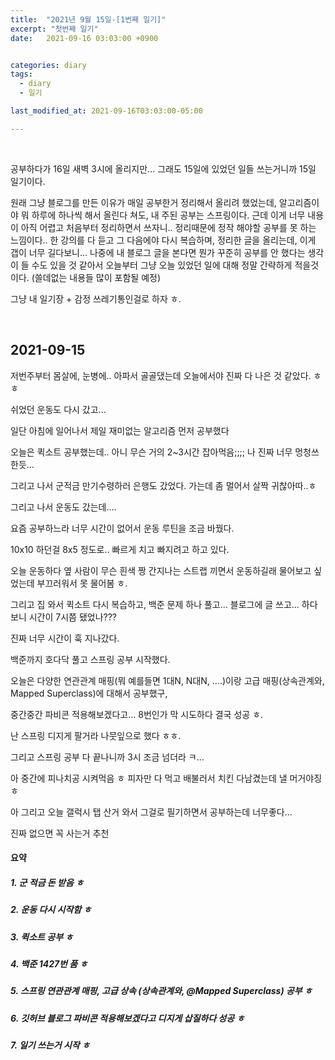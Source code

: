```yaml
---
title:  "2021년 9월 15일-[1번째 일기]"
excerpt: "첫번째 일기"
date:   2021-09-16 03:03:00 +0900


categories: diary
tags:
  - diary
  - 일기

last_modified_at: 2021-09-16T03:03:00-05:00

---
```


<br/>

 공부하다가 16일 새벽 3시에 올리지만... 그래도 15일에 있었던 일들 쓰는거니까 15일 일기이다.

원래 그냥 블로그를 만든 이유가 매일 공부한거 정리해서 올리려 했었는데, 알고리즘이야 뭐 하루에 하나씩 해서 올린다 쳐도, 내 주된 공부는 스프링이다. 근데 이게 너무 내용이 아직 어렵고 처음부터 정리하면서 쓰자니.. 정리때문에 정작 해야할 공부를 못 하는 느낌이다.. 한 강의를 다 듣고 그 다음에야 다시 복습하며, 정리한 글을 올리는데, 이게 갭이 너무 길다보니... 나중에 내 블로그 글을 본다면 뭔가 꾸준히 공부를 안 했다는 생각이 들 수도 있을 것 같아서 오늘부터 그냥 오늘 있었던 일에 대해 정말 간략하게 적을것이다. (쓸데없는 내용들 많이 포함될 예정)

그냥 내 일기장 + 감정 쓰레기통인걸로 하자 ㅎ.

<br/>

## 2021-09-15

저번주부터 몸살에, 눈병에.. 아파서 골골댔는데 오늘에서야 진짜 다 나은 것 같았다. ㅎㅎ

쉬었던 운동도 다시 갔고... 

일단 아침에 일어나서 제일 재미없는 알고리즘 먼저 공부했다

오늘은 퀵소트 공부했는데.. 아니 무슨 거의 2~3시간 잡아먹음;;;; 나 진짜 너무 멍청쓰한듯...

그리고 나서 군적금 만기수령하러 은행도 갔었다. 가는데 좀 멀어서 살짝 귀찮아따..ㅎ

그리고 나서 운동도 갔는데....

요즘 공부하느라 너무 시간이 없어서 운동 루틴을 조금 바꿨다.

10x10 하던걸 8x5 정도로.. 빠르게 치고 빠지려고 하고 있다.

오늘 운동하다 옆 사람이 무슨 흰색 짱 간지나는 스트랩 끼면서 운동하길래 물어보고 싶었는데 부끄러워서 못 물어봄 ㅎ.

그리고 집 와서 퀵소트 다시 복습하고, 백준 문제 하나 풀고... 블로그에 글 쓰고... 하다보니 시간이 7시쯤 됐었나???

진짜 너무 시간이 훅 지나갔다.

백준까지 호다닥 풀고 스프링 공부 시작했다.

오늘은 다양한 연관관계 매핑(뭐 예를들면 1대N, N대N, ....)이랑 고급 매핑(상속관계와,  Mapped Superclass)에 대해서 공부했구, 

중간중간 파비콘 적용해보겠다고... 8번인가 막 시도하다 결국 성공 ㅎ.

난 스프링 디지게 팔거라 나뭇잎으로 했다 ㅎㅎ.

그리고 스프링 공부 다 끝나니까 3시 조금 넘더라 ㅋ...

아 중간에 피나치공 시켜먹음 ㅎ 피자만 다 먹고 배불러서 치킨 다남겼는데 낼 머거야징 ㅎ

아 그리고 오늘 갤럭시 탭 산거 와서 그걸로 필기하면서 공부하는데 너무좋다...

진짜 없으면 꼭 사는거 추천



#### 요약

##### 1. 군 적금 돈 받음 ㅎ

##### 2. 운동 다시 시작함 ㅎ

##### 3. 퀵소트 공부 ㅎ

##### 4. 백준 1427번 품 ㅎ

##### 5. 스프링 연관관계 매핑, 고급 상속 (상속관계와,  @Mapped Superclass) 공부 ㅎ

##### 6. 깃허브 블로그 파비콘 적용해보겠다고 디지게 삽질하다 성공 ㅎ

##### 7. 일기 쓰는거 시작 ㅎ



